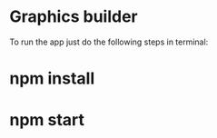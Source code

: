 # Graphics builder

To run the app just do the following steps in terminal:
# npm install
# npm start
